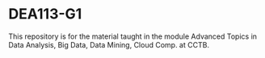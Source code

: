 # DEA113-G1
This repository is for the material taught in the module Advanced Topics in Data Analysis, Big Data, Data Mining, Cloud Comp. at CCTB.
